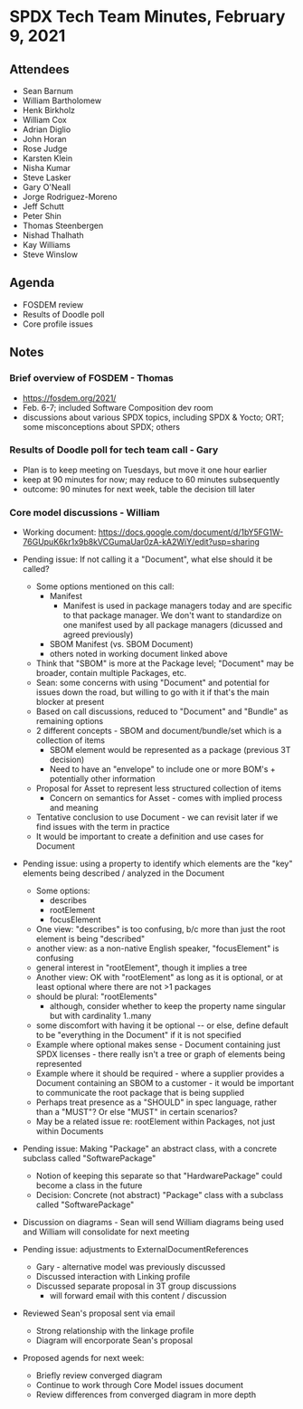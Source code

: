 # SPDX Tech Team Minutes, February 9, 2021

## Attendees

* Sean Barnum
* William Bartholomew
* Henk Birkholz
* William Cox
* Adrian Diglio
* John Horan
* Rose Judge
* Karsten Klein
* Nisha Kumar
* Steve Lasker
* Gary O'Neall
* Jorge Rodriguez-Moreno
* Jeff Schutt
* Peter Shin
* Thomas Steenbergen
* Nishad Thalhath
* Kay Williams
* Steve Winslow

## Agenda

* FOSDEM review
* Results of Doodle poll
* Core profile issues

## Notes

### Brief overview of FOSDEM - Thomas
* https://fosdem.org/2021/
* Feb. 6-7; included Software Composition dev room
* discussions about various SPDX topics, including SPDX & Yocto; ORT; some misconceptions about SPDX; others

### Results of Doodle poll for tech team call - Gary
* Plan is to keep meeting on Tuesdays, but move it one hour earlier
* keep at 90 minutes for now; may reduce to 60 minutes subsequently
* outcome: 90 minutes for next week, table the decision till later

### Core model discussions - William
* Working document: https://docs.google.com/document/d/1bY5FG1W-76GUpuK6kr1x9b8kVCGumaUar0zA-kA2WiY/edit?usp=sharing
* Pending issue: If not calling it a "Document", what else should it be called?
  * Some options mentioned on this call:
    * Manifest
      * Manifest is used in package managers today and are specific to that package manager.  We don't want to standardize on one manifest used by all package managers (dicussed and agreed previously)
    * SBOM Manifest (vs. SBOM Document)
    * others noted in working document linked above
  * Think that "SBOM" is more at the Package level; "Document" may be broader, contain multiple Packages, etc.
  * Sean: some concerns with using "Document" and potential for issues down the road, but willing to go with it if that's the main blocker at present
  * Based on call discussions, reduced to "Document" and "Bundle" as remaining options
  * 2 different concepts - SBOM and document/bundle/set which is a collection of items
    * SBOM element would be represented as a package (previous 3T decision)
    * Need to have an "envelope" to include one or more BOM's + potentially other information
  * Proposal for Asset to represent less structured collection of items
    * Concern on semantics for Asset - comes with implied process and meaning
  * Tentative conclusion to use Document - we can revisit later if we find issues with the term in practice
  * It would be important to create a definition and use cases for Document
  
  
* Pending issue: using a property to identify which elements are the "key" elements being described / analyzed in the Document
  * Some options:
    * describes
    * rootElement
    * focusElement
  * One view: "describes" is too confusing, b/c more than just the root element is being "described"
  * another view: as a non-native English speaker, "focusElement" is confusing
  * general interest in "rootElement", though it implies a tree
  * Another view: OK with "rootElement" as long as it is optional, or at least optional where there are not >1 packages
  * should be plural: "rootElements"
    * although, consider whether to keep the property name singular but with cardinality 1..many
  * some discomfort with having it be optional -- or else, define default to be "everything in the Document" if it is not specified
  * Example where optional makes sense - Document containing just SPDX licenses - there really isn't a tree or graph of elements being represented
  * Example where it should be required - where a supplier provides a Document containing an SBOM to a customer - it would be important to communicate the root package that is being supplied
  * Perhaps treat presence as a "SHOULD" in spec language, rather than a "MUST"? Or else "MUST" in certain scenarios?
  * May be a related issue re: rootElement within Packages, not just within Documents

* Pending issue: Making "Package" an abstract class, with a concrete subclass called "SoftwarePackage"
  * Notion of keeping this separate so that "HardwarePackage" could become a class in the future
  * Decision: Concrete (not abstract) "Package" class with a subclass called "SoftwarePackage"
* Discussion on diagrams - Sean will send William diagrams being used and William will consolidate for next meeting

* Pending issue: adjustments to ExternalDocumentReferences
  * Gary - alternative model was previously discussed
  * Discussed interaction with Linking profile
  * Discussed separate proposal in 3T group discussions
    * will forward email with this content / discussion
 * Reviewed Sean's proposal sent via email
   * Strong relationship with the linkage profile
   * Diagram will encorporate Sean's proposal
* Proposed agends for next week:
    * Briefly review converged diagram
    * Continue to work through Core Model issues document
    * Review differences from converged diagram in more depth
